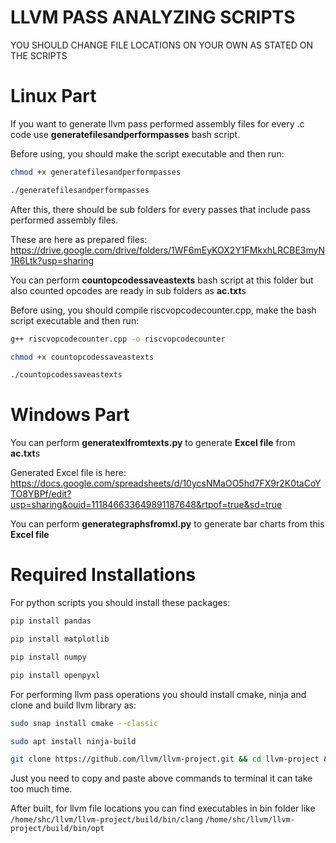 # LLVM PASS ANALYZING SCRIPTS

YOU SHOULD CHANGE FILE LOCATIONS ON YOUR OWN AS STATED ON THE SCRIPTS

# Linux Part

If you want to generate llvm pass performed assembly files for every .c code use **generatefilesandperformpasses** bash script.

Before using, you should make the script executable and then run:

```bash
chmod +x generatefilesandperformpasses

./generatefilesandperformpasses
```

After this, there should be sub folders for every passes that include pass performed assembly files.

These are here as prepared files: https://drive.google.com/drive/folders/1WF6mEyKOX2Y1FMkxhLRCBE3myN1R6Ltk?usp=sharing

You can perform **countopcodessaveastexts** bash script at this folder but also counted opcodes are ready in sub folders as **ac.txt**s

Before using, you should compile riscvopcodecounter.cpp, make the bash script executable and then run:

```bash
g++ riscvopcodecounter.cpp -o riscvopcodecounter

chmod +x countopcodessaveastexts

./countopcodessaveastexts
```

# Windows Part

You can perform **generatexlfromtexts.py** to generate **Excel file** from **ac.txt**s

Generated Excel file is here: https://docs.google.com/spreadsheets/d/10ycsNMaOO5hd7FX9r2K0taCoYTO8YBPf/edit?usp=sharing&ouid=111846633649891187648&rtpof=true&sd=true

You can perform **generategraphsfromxl.py** to generate bar charts from this **Excel file**


# Required Installations

For python scripts you should install these packages:

```bash
pip install pandas

pip install matplotlib

pip install numpy

pip install openpyxl
```

For performing llvm pass operations you should install cmake, ninja and clone and build llvm library as:


```bash
sudo snap install cmake --classic

sudo apt install ninja-build
```

```bash
git clone https://github.com/llvm/llvm-project.git && cd llvm-project && mkdir build && cd build && cmake -G Ninja -DLLVM_ENABLE_PROJECTS=clang -DLLVM_TARGETS_TO_BUILD=all -DLLVM_ENABLE_LIBCXX=ON -DCMAKE_BUILD_TYPE=Release -DLLVM_INSTALL_UTILS=ON -DBUILD_SHARED_LIBS=True -DLLVM_USE_SPLIT_DWARF=True -DLLVM_OPTIMIZED_TABLEGEN=True -DLLVM_BUILD_TESTS=True -DLLVM_PARALLEL_LINK_JOBS=1 ../llvm && cmake --build .
```

Just you need to copy and paste above commands to terminal it can take too much time.

After built, for llvm file locations you can find executables in bin folder like ```/home/shc/llvm/llvm-project/build/bin/clang```  ```/home/shc/llvm/llvm-project/build/bin/opt```
